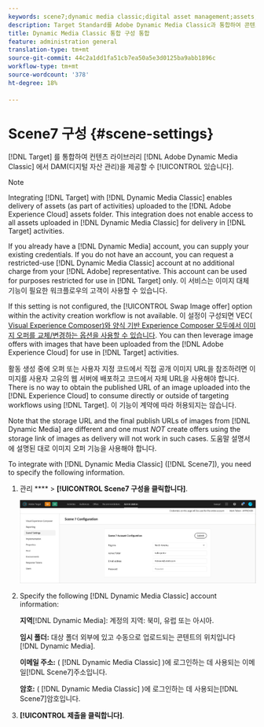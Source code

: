 ```yaml
---
keywords: scene7;dynamic media classic;digital asset management;assets;dam;content library;swap image
description: Target Standard를 Adobe Dynamic Media Classic과 통합하여 콘텐츠 라이브러리에서 DAM(Digital Asset Management)을 제공할 수 있습니다.
title: Dynamic Media Classic 통합 구성 통합
feature: administration general
translation-type: tm+mt
source-git-commit: 44c2a1dd1fa51cb7ea50a5e3d0125ba9abb1896c
workflow-type: tm+mt
source-wordcount: '378'
ht-degree: 18%

---
```



# Scene7 구성 {#scene-settings}

[!DNL Target] 를 통합하여 컨텐츠 라이브러리 [!DNL Adobe Dynamic Media Classic] 에서 DAM(디지털 자산 관리)을 제공할 수 [!UICONTROL 있습니다].

>[!NOTE]
>
>Integrating [!DNL Target] with [!DNL Dynamic Media Classic] enables delivery of assets (as part of activities) uploaded to the [!DNL Adobe Experience Cloud] assets folder. This integration does not enable access to all assets uploaded in [!DNL Dynamic Media Classic] for delivery in [!DNL Target] activities.

If you already have a [!DNL Dynamic Media] account, you can supply your existing credentials. If you do not have an account, you can request a restricted-use [!DNL Dynamic Media Classic] account at no additional charge from your [!DNL Adobe] representative. This account can be used for purposes restricted for use in [!DNL Target] only. 이 서비스는 이미지 대체 기능이 필요한 워크플로우의 고객이 사용할 수 있습니다.

<!-- 
>[!NOTE]
>
>A restricted-use, free [!DNL Dynamic Media Classic] account for [!DNL Adobe Target] is no longer supported for new customers or new users. Existing sign-in credentials work as usual. 
-->

If this setting is not configured, the [!UICONTROL Swap Image offer] option within the activity creation workflow is not available. 이 설정이 구성되면 VEC( [Visual Experience Composer)와 양식 기반 Experience Composer 모두에서 이미지 오퍼를 교체/변경하는 옵션을 사용할 수 있습니다](/help/c-experiences/experiences.md#concept_A2E10F6AFB3D4AEAB6951EE14688848D). You can then leverage image offers with images that have been uploaded from the [!DNL Adobe Experience Cloud] for use in [!DNL Target] activities.

활동 생성 중에 오퍼 또는 사용자 지정 코드에서 직접 공개 이미지 URL을 참조하려면 이미지를 사용자 고유의 웹 서버에 배포하고 코드에서 자체 URL을 사용해야 합니다. There is no way to obtain the published URL of an image uploaded into the [!DNL Experience Cloud] to consume directly or outside of targeting workflows using [!DNL Target]. 이 기능이 계약에 따라 허용되지는 않습니다.

Note that the storage URL and the final publish URLs of images from [!DNL Dynamic Media] are different and one must *NOT* create offers using the storage link of images as delivery will not work in such cases. 도움말 설명서에 설명된 대로 이미지 오퍼 기능을 사용해야 합니다.

To integrate with [!DNL Dynamic Media Classic] ([!DNL Scene7]), you need to specify the following information.

1. 관리 **** > **[!UICONTROL Scene7 구성을 클릭합니다]**.

   ![Scene7 페이지](/help/administrating-target/assets/scene7.png)

1. Specify the following [!DNL Dynamic Media Classic] account information:

   **지역**[!DNL Dynamic Media]:  계정의 지역: 북미, 유럽 또는 아시아.

   **임시 폴더:** 대상 폴더 외부에 있고 수동으로 업로드되는 콘텐트의 위치입니다 [!DNL Dynamic Media].

   **이메일 주소:** ( [!DNL Dynamic Media Classic] )에 로그인하는 데 사용되는 이메일[!DNL Scene7]주소입니다.

   **암호:** ( [!DNL Dynamic Media Classic] )에 로그인하는 데 사용되는[!DNL Scene7]암호입니다.

1. **[!UICONTROL 제출을 클릭합니다]**.
